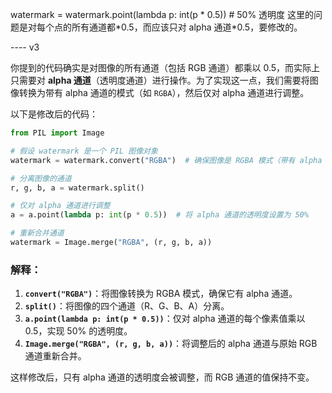 watermark = watermark.point(lambda p: int(p * 0.5)) # 50% 透明度
这里的问题是对每个点的所有通道都*0.5，而应该只对 alpha 通道\*0.5，要修改的。

---- v3

你提到的代码确实是对图像的所有通道（包括 RGB 通道）都乘以 0.5，而实际上只需要对 **alpha 通道**（透明度通道）进行操作。为了实现这一点，我们需要将图像转换为带有 alpha 通道的模式（如 `RGBA`），然后仅对 alpha 通道进行调整。

以下是修改后的代码：

```python
from PIL import Image

# 假设 watermark 是一个 PIL 图像对象
watermark = watermark.convert("RGBA")  # 确保图像是 RGBA 模式（带有 alpha 通道）

# 分离图像的通道
r, g, b, a = watermark.split()

# 仅对 alpha 通道进行调整
a = a.point(lambda p: int(p * 0.5))  # 将 alpha 通道的透明度设置为 50%

# 重新合并通道
watermark = Image.merge("RGBA", (r, g, b, a))
```

### 解释：

1. **`convert("RGBA")`**：将图像转换为 RGBA 模式，确保它有 alpha 通道。
2. **`split()`**：将图像的四个通道（R、G、B、A）分离。
3. **`a.point(lambda p: int(p * 0.5))`**：仅对 alpha 通道的每个像素值乘以 0.5，实现 50% 的透明度。
4. **`Image.merge("RGBA", (r, g, b, a))`**：将调整后的 alpha 通道与原始 RGB 通道重新合并。

这样修改后，只有 alpha 通道的透明度会被调整，而 RGB 通道的值保持不变。
